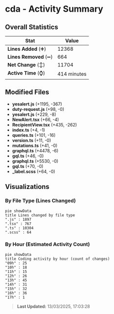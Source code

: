 # cda - Activity Summary 

## Overall Statistics

| Stat                   | Value                                                             |
| ---------------------- | ----------------------------------------------------------------- |
| **Lines Added** (➕)   | 12368                                          |
| **Lines Removed** (➖) | 664                                        |
| **Net Change** (↕)    | 11704                |
| **Active Time** (⌚)   | 414 minutes |


## Modified Files
- **yesalert.js** (+1195, -367)
- **duty-request.js** (+98, -0)
- **yesalert.js** (+229, -8)
- **NewAlert.tsx** (+66, -4)
- **RecipientView.tsx** (+435, -262)
- **index.ts** (+4, -1)
- **queries.ts** (+101, -16)
- **version.ts** (+11, -0)
- **mutations.ts** (+41, -0)
- **graphql.ts** (+4478, -6)
- **gql.ts** (+46, -0)
- **graphql.ts** (+5530, -0)
- **gql.ts** (+70, -0)
- **_label.scss** (+64, -0)

## Visualizations

### By File Type (Lines Changed)

```mermaid
pie showData
title Lines changed by file type
".js" : 1897
".tsx" : 767
".ts" : 10304
".scss" : 64
```

### By Hour (Estimated Activity Count)

```mermaid
pie showData
title Coding activity by hour (count of changes)
"09h" : 25
"10h" : 18
"11h" : 15
"12h" : 26
"13h" : 45
"14h" : 31
"15h" : 32
"16h" : 36
"17h" : 1
```


> **Last Updated:** 13/03/2025, 17:03:28